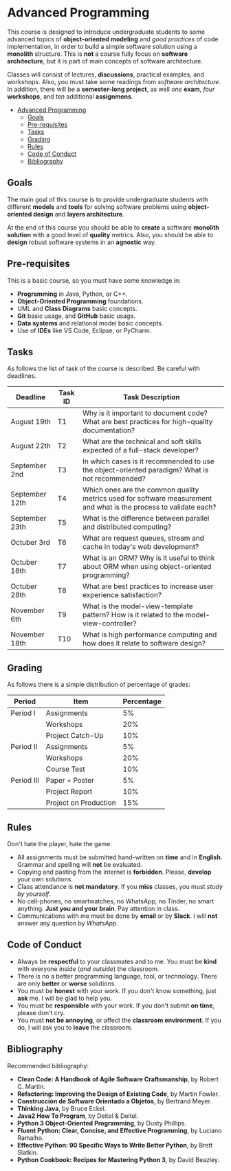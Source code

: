 # Advanced Programming

This course is designed to introduce undergraduate students to some advanced topics of __object-oriented modeling__ and _good practices_ of code implementation, in order to build a simple software solution using a __monolith__ structure.
This is __not__ a course fully focus on __software architecture__, but it is part of main concepts of software architecture.

Classes will consist of lectures, __discussions__, practical examples, and workshops. Also, you must take some readings from _software architecture_.
In addition, there will be a __semester-long project__, as well _one_ __exam__, _four_ __workshops__, and _ten_ additional __assignmens__.

- [Advanced Programming](#advanced-programming)
  - [Goals](#goals)
  - [Pre-requisites](#pre-requisites)
  - [Tasks](#tasks)
  - [Grading](#grading)
  - [Rules](#rules)
  - [Code of Conduct](#code-of-conduct)
  - [Bibliography](#bibliography)

## Goals

The main goal of this course is to provide undergraduate students with different __models__ and __tools__ for solving software problems using __object-oriented design__ and __layers architecture__.

At the end of this course you should be able to __create__ a software __monolith solution__ with a good level of __quality__ metrics. Also, you should be able to __design__ robust software systems in an __agnostic__ way.

## Pre-requisites

This is a basic course, so you must have some knowledge in:

- __Programming__ in Java, Python, or C++.
- __Object-Oriented Programming__ foundations.
- UML and __Class Diagrams__ basic concepts.
- __Git__ basic usage, and __GitHub__ basic usage.
- __Data systems__ and relational model basic concepts.
- Use of __IDEs__ like VS Code, Eclipse, or PyCharm.

## Tasks

As follows the list of task of the course is described. Be careful with deadlines.

| Deadline       | Task ID |  Task Description                                                                                                  |
| -------------- | ------- |  ----------------------------------------------------------------------------------------------------------------- |
| August 19th    | T1      |  Why is it important to document code? What are best practices for high-quality documentation?                     |
| August 22th    | T2      |  What are the technical and soft skills expected of a full-stack developer?                                        |
| September 2nd  | T3      |  In which cases is it recommended to use the object-oriented paradigm? What is not recommended?                    |
| September 12th | T4      |  Which ones are the common quality metrics used for software measurement and what is the process to validate each? |
| September 23th | T5      |  What is the difference between parallel and distributed computing?                                                |
| Octuber 3rd    | T6      |  What are request queues, stream and cache in today's web development?                                             |
| Octuber 16th   | T7      |  What is an ORM? Why is it useful to think about ORM when using object-oriented programming?                       |
| Octuber 28th   | T8      |  What are best practices to increase user experience satisfaction?                                                 |
| November 6th   | T9      |  What is the model-view-template pattern? How is it related to the model-view-controller?                          |
| November 18th  | T10     |  What is high performance computing and how does it relate to software design?                                     |


## Grading

As follows there is a simple distribution of percentage of grades:

| Period    | Item                   | Percentage |
| --------- | ---------------------- | ---------- |
| Period I  | Assignments            |  5%        |
|           | Workshops              | 20%        |
|           | Project Catch-Up       | 10%        |
| Period II | Assignments            |  5%        |
|           | Workshops              | 20%        |
|           | Course Test            | 10%        |
| Period III| Paper + Poster         | 5%         |
|           | Project Report         | 10%        |
|           | Project on Production  | 15%        |

## Rules

Don't hate the player, hate the game:

- All assignments must be submitted hand-written on __time__ and in __English__. Grammar and spelling will __not__ be evaluated.
- Copying and pasting from the internet is __forbidden__. Please, __develop__ your own solutions.
- Class attendance is __not mandatory__. If you __miss__ classes, you must _study by yourself_.
- No cell-phones, no smartwatches, no WhatsApp, no Tinder, no smart anything. __Just you and your brain__. Pay attention in class.
- Communications with me must be done by __email__ or by __Slack__. I will __not__ answer any question by _WhatsApp_.

## Code of Conduct

- Always be __respectful__ to your classmates and to me. You must be __kind__ with everyone inside (_and outside_) the classroom.
- There is no a better programming language, tool, or technology. There are only __better__ or __worse__ solutions.
- You must be __honest__ with your work. If you don't know something, just __ask__ me. I will be glad to help you.
- You must be __responsible__ with your work. If you don't submit __on time__, please don't cry.
- You must __not be annoying__, or affect the __classroom environment__. If you do, I will ask you to __leave__ the classroom.

## Bibliography

Recommended bibliography:

- __Clean Code: A Handbook of Agile Software Craftsmanship__, by Robert C. Martin.
- __Refactoring: Improving the Design of Existing Code__, by Martin Fowler.
- __Construcción de Software Orientado a Objetos__, by Bertrand Meyer.
- __Thinking Java__, by Bruce Eckel.
- __Java2 How To Program__, by Deitel & Deitel.
- __Python 3 Object-Oriented Programming__, by Dusty Phillips.
- __Fluent Python: Clear, Concise, and Effective Programming__, by Luciano Ramalho.
- __Effective Python: 90 Specific Ways to Write Better Python__, by Brett Slatkin.
- __Python Cookbook: Recipes for Mastering Python 3__, by David Beazley.
